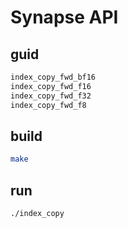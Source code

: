 # Synapse API

## guid

```bash
index_copy_fwd_bf16
index_copy_fwd_f16
index_copy_fwd_f32
index_copy_fwd_f8
```

## build

```bash
make
```

## run

```bash
./index_copy
```
